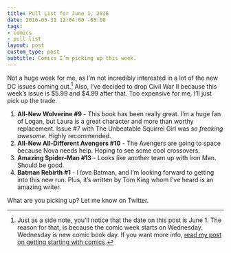 ```yaml
---
title: Pull List for June 1, 2016
date: 2016-05-31 12:04:00 -05:00
tags:
- comics
- pull list
layout: post
custom_type: post
subtitle: Comics I’m picking up this week.
---
```


Not a huge week for me, as I’m not incredibly interested in a lot of the new DC issues coming out.[^sidenote] Also, I’ve decided to drop Civil War II because this week’s issue is $5.99 and $4.99 after that. Too expensive for me, I’ll just pick up the trade.

1. **All-New Wolverine #9** - This book has been really great. I’m a huge fan of Logan, but Laura is a great character and more than worthy replacement. Issue #7 with The Unbeatable Squirrel Girl was *so freaking awesome*. Highly recommended.
2. **All-New All-Different Avengers #10** - The Avengers are going to space because Nova needs help. Hoping to see some cool crossovers.
3. **Amazing Spider-Man #13** - Looks like another team up with Iron Man. Should be good.
4. **Batman Rebirth #1** - I *love* Batman, and I’m looking forward to getting into this new run. Plus, it’s written by Tom King whom I’ve heard is an amazing writer.

What are you picking up? Let me know on Twitter.


[^sidenote]: Just as a side note, you'll notice that the date on this post is June 1. The reason for that, is because the comic week starts on Wednesday. Wednesday is new comic book day. If you want more info, [read my post on getting starting with comics](/2016/05/going-back-to-comics/).
